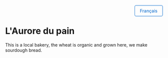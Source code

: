 <div style="text-align: right; margin-bottom: 20px;">
  <a href="/fr/index.md" onclick="localStorage.setItem('lang','fr')" style="color: #0066cc; text-decoration: none; padding: 8px 16px; border: 1px solid #0066cc; border-radius: 4px; font-size: 14px;">Français</a>
</div>

# L'Aurore du pain

This is a local bakery, the wheat is organic and grown here, we make sourdough bread.
